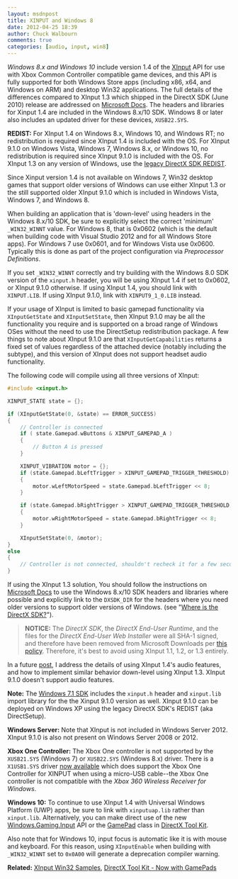 ```yaml
---
layout: msdnpost
title: XINPUT and Windows 8
date: 2012-04-25 18:39
author: Chuck Walbourn
comments: true
categories: [audio, input, win8]
---
```

<em>Windows 8.x and Windows 10</em> include version 1.4 of the <a href="https://docs.microsoft.com/en-us/windows/desktop/xinput/programming-guide">XInput</a> API for use with Xbox Common Controller compatible game devices, and this API is fully supported for both Windows Store apps (including x86, x64, and Windows on ARM) and desktop Win32 applications. The full details of the differences compared to XInput 1.3 which shipped in the DirectX SDK (June 2010) release are addressed on <a href="https://docs.microsoft.com/en-us/windows/desktop/xinput/xinput-versions">Microsoft Docs</a>. The headers and libraries for Xinput 1.4 are included in the Windows 8.x/10 SDK. Windows 8 or later also includes an updated driver for these devices, <code>XUSB22.SYS</code>.

<!--more-->

<strong>REDIST:</strong> For XInput 1.4 on Windows 8.x, Windows 10, and Windows RT; no redistribution is required since XInput 1.4 is included with the OS. For XInput 9.1.0 on Windows Vista, Windows 7, Windows 8.x, or Windows 10, no redistribution is required since XInput 9.1.0 is included with the OS. For XInput 1.3 on any version of Windows, use the <a href="https://walbourn.github.io/not-so-direct-setup/">legacy DirectX SDK REDIST</a>.

Since Xinput version 1.4 is not available on Windows 7, Win32 desktop games that support older versions of Windows can use either XInput 1.3 or the still supported older XInput 9.1.0 which is included in Windows Vista, Windows 7, and Windows 8.

When building an application that is 'down-level' using headers in the Windows 8.x/10 SDK, be sure to explicitly select the correct 'minimum' ``_WIN32_WINNT`` value. For Windows 8, that is 0x0602 (which is the default when building code with Visual Studio 2012 and for all Windows Store apps). For Windows 7 use 0x0601, and for Windows Vista use 0x0600. Typically this is done as part of the project configuration via <em>Preprocessor Definitions</em>.

If you set ``_WIN32_WINNT`` correctly and try building with the Windows 8.0 SDK version of the <code>xinput.h</code> header, you will be using XInput 1.4 if set to 0x0602, or XInput 9.1.0 otherwise. If using XInput 1.4, you should link with <code>XINPUT.LIB</code>. If using XInput 9.1.0, link with <code>XINPUT9_1_0.LIB</code> instead.

If your usage of XInput is limited to basic gamepad functionality via <code>XInputGetState</code> and <code>XInputSetState</code>, then XInput 9.1.0 may be all the functionality you require and is supported on a broad range of Windows OSes without the need to use the DirectSetup redistribution package. A few things to note about XInput 9.1.0 are that <code>XInputGetCapabilities</code> returns a fixed set of values regardless of the attached device (notably including the subtype), and this version of XInput does not support headset audio functionality.

The following code will compile using all three versions of XInput:

```cpp
#include <xinput.h>

XINPUT_STATE state = {};

if (XInputGetState(0, &state) == ERROR_SUCCESS)
{
    // Controller is connected
    if ( state.Gamepad.wButtons & XINPUT_GAMEPAD_A )
    {
        // Button A is pressed
    }

    XINPUT_VIBRATION motor = {};
    if (state.Gamepad.bLeftTrigger > XINPUT_GAMEPAD_TRIGGER_THRESHOLD)
    {
        motor.wLeftMotorSpeed = state.Gamepad.bLeftTrigger << 8;
    }

    if (state.Gamepad.bRightTrigger > XINPUT_GAMEPAD_TRIGGER_THRESHOLD)
    {
        motor.wRightMotorSpeed = state.Gamepad.bRightTrigger << 8;
    }

    XInputSetState(0, &motor);
}
else
{
    // Controller is not connected, shouldn't recheck it for a few seconds
}
```

If using the XInput 1.3 solution, You should follow the instructions on <a href="https://docs.microsoft.com/en-us/windows/desktop/directx-sdk--august-2009-">Microsoft Docs</a> to use the Windows 8.x/10 SDK headers and libraries where possible and explicitly link to the <code>DXSDK_DIR</code> for the headers where you need older versions to support older versions of Windows. (see "<a href="https://walbourn.github.io/where-is-the-directx-sdk/">Where is the DirectX SDK?</a>").

> **NOTICE:** The *DirectX SDK*, the *DirectX End-User Runtime*, and the files for the *DirectX End-User Web Installer* were all SHA-1 signed, and therefore have been removed from Microsoft Downloads per [this policy](https://techcommunity.microsoft.com/t5/windows-it-pro-blog/sha-1-windows-content-to-be-retired-august-3-2020/ba-p/1544373). Therefore, it's best to avoid using XInput 1.1, 1.2, or 1.3 entirely.

In a future <a href="https://walbourn.github.io/xinput-and-xaudio2/">post</a>, I address the details of using XInput 1.4's audio features, and how to implement similar behavior down-level using XInput 1.3. XInput 9.1.0 doesn't support audio features.

<strong>Note:</strong> The <a href="https://walbourn.github.io/windows-sdk-7-1/">Windows 7.1 SDK</a> includes the <code>xinput.h</code> header and <code>xinput.lib</code> import library for the the Xinput 9.1.0 version as well. XInput 9.1.0 can be deployed on Windows XP using the legacy DirectX SDK's REDIST (aka DirectSetup).

<strong>Windows Server:</strong> Note that XInput is not included in Windows Server 2012. XInput 9.1.0 is also not present on Windows Server 2008 or 2012.

<strong>Xbox One Controller:</strong> The Xbox One controller is not supported by the ``XUSB21.SYS`` (Windows 7) or ``XUSB22.SYS`` (Windows 8.x) driver. There is a ``X1USB1.SYS`` driver <a href="http://majornelson.com/2014/06/05/pc-drivers-for-the-xbox-one-controller-available-now/">now available</a> which does support the Xbox One Controller for XINPUT when using a micro-USB cable--the Xbox One controller is not compatible with the <em>Xbox 360 Wireless Receiver for Windows</em>.

<strong>Windows 10:</strong> To continue to use XInput 1.4 with Universal Windows Platform (UWP) apps, be sure to link with <code>xinputuap.lib</code> rather than <code>xinput.lib</code>. Alternatively, you can make direct use of the new <a href="https://docs.microsoft.com/en-us/uwp/api/Windows.Gaming.Input">Windows.Gaming.Input</a> API or the <a href="https://walbourn.github.io/directx-tool-kit-now-with-gamepads/">GamePad</a> class in <a href="https://github.com/Microsoft/DirectXTK">DirectX Tool Kit</a>.

Also note that for Windows 10, input focus is automatic like it is with mouse and keyboard. For this reason,  using ``XInputEnable`` when building with ``_WIN32_WINNT`` set to ``0x0A00`` will generate a deprecation compiler warning.

<strong>Related:</strong> <a href="https://github.com/walbourn/directx-sdk-samples/tree/master/XInput">XInput Win32 Samples</a>, <a href="https://walbourn.github.io/directx-tool-kit-now-with-gamepads/">DirectX Tool Kit - Now with GamePads</a>
